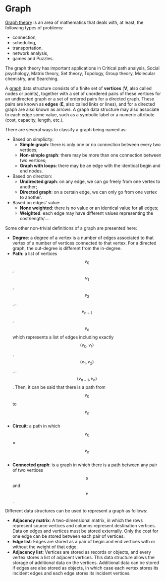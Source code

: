 # Graph

[Graph theory](https://en.wikipedia.org/wiki/Graph_theory) is an area of mathematics that deals with, at least, the following types of problems:

* connection, 
* scheduling, 
* transportation, 
* network analysis,
* games and Puzzles. 

The graph theory has important applications in Critical path analysis, Social psychology, Matrix theory, Set theory, Topology, Group theory, Molecular chemistry, and Searching.

A [graph](https://en.wikipedia.org/wiki/Graph_%28abstract_data_type%29) data structure consists of a finite set of **vertices** \(**V**, also called nodes or points\), together with a set of unordered pairs of these vertices for an undirected graph or a set of ordered pairs for a directed graph. These pairs are known as **edges** \(**E**, also called links or lines\), and for a directed graph are also known as arrows. A graph data structure may also associate to each edge some value, such as a symbolic label or a numeric attribute \(cost, capacity, length, etc.\).

There are several ways to classify a graph being named as:

* Based on simplicity:
  * **Simple graph**: there is only one or no connection between every two vertices;
  * **Non-simple graph**: there may be more than one connection between two vertices;
  * **Graph with loops**: there may be an edge with the identical begin and end nodes.
* Based on direction:
  * **Undirected graph**: on any edge, we can go freely from one vertex to another;
  * **Directed graph**: on a certain edge, we can only go from one vertex to another.
* Based on edges' value:
  * **None weighted**: there is no value or an identical value for all edges;
  * **Weighted**: each edge may have different values representing the cost/length/.... 

Some other non-trivial definitions of a graph are presented here:

* **Degree**: a degree of a vertex is a number of edges associated to that vertex of a number of vertices connected to that vertex. For a directed graph, the out-degree is different from the in-degree.
* **Path**: a list of vertices $$v_{0}$$, $$v_{1}$$, $$v_{2}$$,... $$v_{n-1}$$, $$v_{n}$$ which represents a list of edges including exactly $$(v_{0}, v_{1})$$, $$(v_{1}, v_{2})$$,... $$(v_{n-1}, v_{n})$$. Then, it can be said that there is a path from $$v_{0}$$ to $$v_{n}$$.
* **Circuit**: a path in which $$v_{0}$$ = $$v_{n}$$.
* **Connected graph**: is a graph in which there is a path between any pair of two vertices $$u$$ and $$v$$.

Different data structures can be used to represent a graph as follows:

* **Adjacency matrix**: A two-dimensional matrix, in which the rows represent source vertices and columns represent destination vertices. Data on edges and vertices must be stored externally. Only the cost for one edge can be stored between each pair of vertices.
* **Edge list**: Edges are stored as a pair of begin and end vertices with or without the weight of that edge.
* **Adjacency list**: Vertices are stored as records or objects, and every vertex stores a list of adjacent vertices. This data structure allows the storage of additional data on the vertices. Additional data can be stored if edges are also stored as objects, in which case each vertex stores its incident edges and each edge stores its incident vertices.

